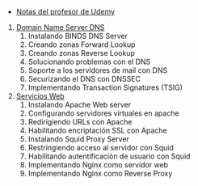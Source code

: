 - [Notas del profesor de Udemy](Index_Teacher_Course_202(Udemy).md)

1. [Domain Name Server DNS](201_Domain_Name_Server.md)
	1. Instalando BINDS DNS Server
	2. Creando zonas Forward Lookup
	3. Creando zonas Reverse Lookup
	4. Solucionando problemas con el DNS
	5. Soporte a los servidores de mail con DNS
	6. Securizando el DNS con DNSSEC
	7. Implementando Transaction Signatures (TSIG)
2. [Servicios Web](202_Web_Services.md)
	1. Instalando Apache Web server
	2. Configurando servidores virtuales en apache
	3. Redirigiendo URLs con Apache
	4. Habilitando encriptación SSL con Apache
	5. Instalando Squid Proxy Server
	6. Restringiendo acceso al servidor con Squid
	7. Habilitando autentificación de usuario con Squid
	8. Implementando Nginx como servidor web
	9. Implementando Nginx como Reverse Proxy